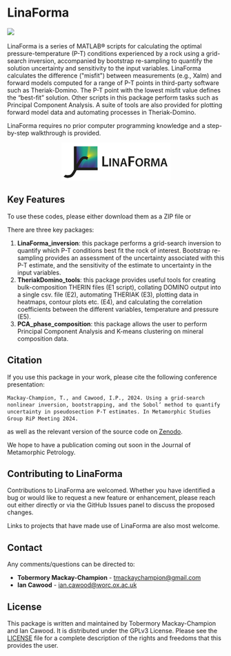 # LinaForma

  <!-- License -->
  <a href="https://www.gnu.org/licenses/gpl-3.0">
    <img src="https://img.shields.io/badge/License-GPLv3-blue.svg" />
  </a>
</p>

LinaForma is a series of MATLAB® scripts for calculating the optimal pressure-temperature (P-T) conditions experienced by a rock using a grid-search inversion, accompanied by bootstrap re-sampling to quantify the solution uncertainty and sensitivity to the input variables. LinaForma calculates the difference ("misfit") between measurements (e.g., Xalm) and forward models computed for a range of P-T points in third-party software such as Theriak-Domino. The P-T point with the lowest misfit value defines the “best-fit” solution. Other scripts in this package perform tasks such as Principal Component Analysis. A suite of tools are also provided for plotting forward model data and automating processes in Theriak-Domino.

LinaForma requires no prior computer programming knowledge and a step-by-step walkthrough is provided.

 <p align="center">
<img src="https://github.com/TMackay-Champion/LinaForma/blob/05e58a21e651066dc0452beaa799e8eab52530d0/images/logo_heatmap.jpg", width="50%">
</p>


Key Features
--------
To use these codes, please either download them as a ZIP file or 

There are three key packages:
1) **LinaForma_inversion**: this package performs a grid-search inversion to quantify which P-T conditions best fit the rock of interest. Bootstrap re-sampling provides an assessment of the uncertainty associated with this P-T estimate, and the sensitivity of the estimate to uncertainty in the input variables.
2) **TheriakDomino_tools**: this package provides useful tools for creating bulk-composition THERIN files (E1 script), collating DOMINO output into a single csv. file (E2), automating THERIAK (E3), plotting data in heatmaps, contour plots etc. (E4), and calculating the correlation coefficients between the different variables, temperature and pressure (E5).
3) **PCA_phase_composition**: this package allows the user to perform Principal Component Analysis and K-means clustering on mineral composition data.


Citation
--------
If you use this package in your work, please cite the following conference presentation:

```console
Mackay-Champion, T., and Cawood, I.P., 2024. Using a grid-search nonlinear inversion, bootstrapping, and the Sobol’ method to quantify uncertainty in pseudosection P-T estimates. In Metamorphic Studies Group RiP Meeting 2024.
```
as well as the relevant version of the source code on [Zenodo](https://doi.org/10.5281/zenodo.4....).

We hope to have a publication coming out soon in the Journal of Metamorphic Petrology.


Contributing to LinaForma
----------------------------
Contributions to LinaForma are welcomed. Whether you have identified a bug or would like to request a new feature or enhancement, please reach out either directly or via the GitHub Issues panel to discuss the proposed changes.

Links to projects that have made use of LinaForma are also most welcome.


Contact
-------
Any comments/questions can be directed to:
* **Tobermory Mackay-Champion** - tmackaychampion@gmail.com
* **Ian Cawood** - ian.cawood@worc.ox.ac.uk

License
-------
This package is written and maintained by Tobermory Mackay-Champion and Ian Cawood. It is distributed under the GPLv3 License. Please see the [LICENSE](LICENSE) file for a complete description of the rights and freedoms that this provides the user.
